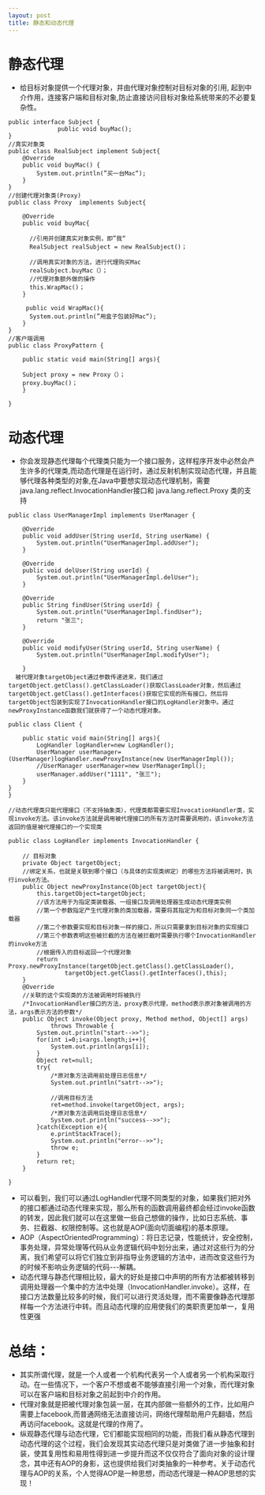 ```yaml
---
layout: post
title: 静态和动态代理
---
```

# 静态代理  
* 给目标对象提供一个代理对象，并由代理对象控制对目标对象的引用, 起到中介作用，连接客户端和目标对象,防止直接访问目标对象给系统带来的不必要复杂性。  

```
public interface Subject {  
              public void buyMac();
}
//真实对象类
public class RealSubject implement Subject{
    @Override
    public void buyMac() {  
        System.out.println(”买一台Mac“);  
    }  
}
//创建代理对象类(Proxy)
public class Proxy  implements Subject{
  
    @Override
    public void buyMac{
      
      //引用并创建真实对象实例，即”我“
      RealSubject realSubject = new RealSubject()；

      //调用真实对象的方法，进行代理购买Mac
      realSubject.buyMac（）；
      //代理对象额外做的操作
      this.WrapMac()；
    }

     public void WrapMac(){
      System.out.println(”用盒子包装好Mac“);  
    }
}
//客户端调用
public class ProxyPattern {

    public static void main(String[] args){

    Subject proxy = new Proxy（）；
    proxy.buyMac()；
    }
        
}
```

# 动态代理 
 * 你会发现静态代理每个代理类只能为一个接口服务，这样程序开发中必然会产生许多的代理类,而动态代理是在运行时，通过反射机制实现动态代理，并且能够代理各种类型的对象,在Java中要想实现动态代理机制，需要java.lang.reflect.InvocationHandler接口和 java.lang.reflect.Proxy 类的支持  

```
public class UserManagerImpl implements UserManager {  
  
    @Override  
    public void addUser(String userId, String userName) {  
        System.out.println("UserManagerImpl.addUser");  
    }  
  
    @Override  
    public void delUser(String userId) {  
        System.out.println("UserManagerImpl.delUser");  
    }  
  
    @Override  
    public String findUser(String userId) {  
        System.out.println("UserManagerImpl.findUser");  
        return "张三";  
    }  
  
    @Override  
    public void modifyUser(String userId, String userName) {  
        System.out.println("UserManagerImpl.modifyUser");  
  
    }  
  被代理对象targetObject通过参数传递进来，我们通过targetObject.getClass().getClassLoader()获取ClassLoader对象，然后通过targetObject.getClass().getInterfaces()获取它实现的所有接口，然后将targetObject包装到实现了InvocationHandler接口的LogHandler对象中。通过newProxyInstance函数我们就获得了一个动态代理对象。

public class Client {  
  
    public static void main(String[] args){  
        LogHandler logHandler=new LogHandler();  
        UserManager userManager=(UserManager)logHandler.newProxyInstance(new UserManagerImpl());  
        //UserManager userManager=new UserManagerImpl();  
        userManager.addUser("1111", "张三");  
    }  
}  
}

//动态代理类只能代理接口（不支持抽象类），代理类都需要实现InvocationHandler类，实现invoke方法。该invoke方法就是调用被代理接口的所有方法时需要调用的，该invoke方法返回的值是被代理接口的一个实现类  
     
public class LogHandler implements InvocationHandler {  
  
    // 目标对象  
    private Object targetObject;  
    //绑定关系，也就是关联到哪个接口（与具体的实现类绑定）的哪些方法将被调用时，执行invoke方法。              
    public Object newProxyInstance(Object targetObject){  
        this.targetObject=targetObject;  
        //该方法用于为指定类装载器、一组接口及调用处理器生成动态代理类实例    
        //第一个参数指定产生代理对象的类加载器，需要将其指定为和目标对象同一个类加载器  
        //第二个参数要实现和目标对象一样的接口，所以只需要拿到目标对象的实现接口  
        //第三个参数表明这些被拦截的方法在被拦截时需要执行哪个InvocationHandler的invoke方法  
        //根据传入的目标返回一个代理对象  
        return Proxy.newProxyInstance(targetObject.getClass().getClassLoader(),  
                targetObject.getClass().getInterfaces(),this);  
    }  
    @Override  
    //关联的这个实现类的方法被调用时将被执行  
    /*InvocationHandler接口的方法，proxy表示代理，method表示原对象被调用的方法，args表示方法的参数*/  
    public Object invoke(Object proxy, Method method, Object[] args)  
            throws Throwable {  
        System.out.println("start-->>");  
        for(int i=0;i<args.length;i++){  
            System.out.println(args[i]);  
        }  
        Object ret=null;  
        try{  
            /*原对象方法调用前处理日志信息*/  
            System.out.println("satrt-->>");  
              
            //调用目标方法  
            ret=method.invoke(targetObject, args);  
            /*原对象方法调用后处理日志信息*/  
            System.out.println("success-->>");  
        }catch(Exception e){  
            e.printStackTrace();  
            System.out.println("error-->>");  
            throw e;  
        }  
        return ret;  
    }  
  
}
```
* 可以看到，我们可以通过LogHandler代理不同类型的对象，如果我们把对外的接口都通过动态代理来实现，那么所有的函数调用最终都会经过invoke函数的转发，因此我们就可以在这里做一些自己想做的操作，比如日志系统、事务、拦截器、权限控制等。这也就是AOP(面向切面编程)的基本原理。  
* AOP（AspectOrientedProgramming）：将日志记录，性能统计，安全控制，事务处理，异常处理等代码从业务逻辑代码中划分出来，通过对这些行为的分离，我们希望可以将它们独立到非指导业务逻辑的方法中，进而改变这些行为的时候不影响业务逻辑的代码---解耦。  
* 动态代理与静态代理相比较，最大的好处是接口中声明的所有方法都被转移到调用处理器一个集中的方法中处理（InvocationHandler.invoke）。这样，在接口方法数量比较多的时候，我们可以进行灵活处理，而不需要像静态代理那样每一个方法进行中转。而且动态代理的应用使我们的类职责更加单一，复用性更强  

# 总结：  
* 其实所谓代理，就是一个人或者一个机构代表另一个人或者另一个机构采取行动。在一些情况下，一个客户不想或者不能够直接引用一个对象，而代理对象可以在客户端和目标对象之前起到中介的作用。  
* 代理对象就是把被代理对象包装一层，在其内部做一些额外的工作，比如用户需要上facebook,而普通网络无法直接访问，网络代理帮助用户先翻墙，然后再访问facebook。这就是代理的作用了。  
* 纵观静态代理与动态代理，它们都能实现相同的功能，而我们看从静态代理到动态代理的这个过程，我们会发现其实动态代理只是对类做了进一步抽象和封装，使其复用性和易用性得到进一步提升而这不仅仅符合了面向对象的设计理念，其中还有AOP的身影，这也提供给我们对类抽象的一种参考。关于动态代理与AOP的关系，个人觉得AOP是一种思想，而动态代理是一种AOP思想的实现！  

